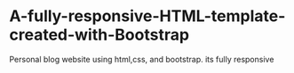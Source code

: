 # A-fully-responsive-HTML-template-created-with-Bootstrap
Personal blog website using html,css, and bootstrap. its fully responsive





